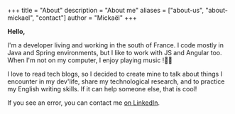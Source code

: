 +++
title = "About"
description = "About me"
aliases = ["about-us", "about-mickael", "contact"]
author = "Mickaël"
+++


 **Hello,**

I'm a developer living and working in the south of France. I code mostly in Java and Spring environments, but I like to work with JS and Angular too. When I'm not on my computer, I enjoy playing music !🥁🎸

I love to read tech blogs, so I decided to create mine to talk about things I encounter in my dev'life, share my technological research, and to practice my English writing skills. If it can help someone else, that is cool!

If you see an error, you can contact me [on LinkedIn](https://www.linkedin.com/in/beguin-mickael/?locale=en_US).
